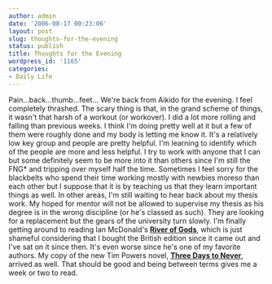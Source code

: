 ```yaml
---
author: admin
date: '2006-08-17 00:23:06'
layout: post
slug: thoughts-for-the-evening
status: publish
title: Thoughts for the Evening
wordpress_id: '1165'
categories:
- Daily Life
---
```


Pain...back...thumb...feet... We're back from Aikido for the evening. I
feel completely thrashed. The scary thing is that, in the grand scheme
of things, it wasn't that harsh of a workout (or workover). I did a lot
more rolling and falling than previous weeks. I think I'm doing pretty
well at it but a few of them were roughly done and my body is letting me
know it. It's a relatively low key group and people are pretty helpful.
I'm learning to identify which of the people are more and less helpful.
I try to work with anyone that I can but some definitely seem to be more
into it than others since I'm still the FNG\* and tripping over myself
half the time. Sometimes I feel sorry for the blackbelts who spend their
time working mostly with newbies moreso than each other but I suppose
that it is by teaching us that they learn important things as well. In
other areas, I'm still waiting to hear back about my thesis work. My
hoped for mentor will not be allowed to supervise my thesis as his
degree is in the wrong discipline (or he's classed as such). They are
looking for a replacement but the gears of the university turn slowly.
I'm finally getting around to reading Ian McDonald's [**River of
Gods**](http://www.amazon.com/gp/product/1591024366/), which is just
shameful considering that I bought the British edition since it came out
and I've sat on it since then. It's even worse since he's one of my
favorite authors. My copy of the new Tim Powers novel, [**Three Days to
Never**](http://www.amazon.com/gp/product/0380976536/), arrived as well.
That should be good and being between terms gives me a week or two to
read.
